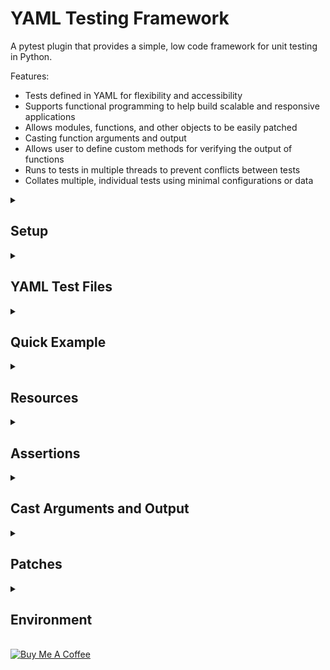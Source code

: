 <h1>YAML Testing Framework</h1>

A pytest plugin that provides a simple, low code framework for unit testing in Python.

Features:
- Tests defined in YAML for flexibility and accessibility
- Supports functional programming to help build scalable and responsive applications
- Allows modules, functions, and other objects to be easily patched
- Casting function arguments and output
- Allows user to define custom methods for verifying the output of functions
- Runs to tests in multiple threads to prevent conflicts between tests
- Collates multiple, individual tests using minimal configurations or data


<details>
<summary><h2>Setup</h2></summary><br>

<h3>Install</h3>

<h4>From GitHub using</h4>

<h5>pipenv</h5>

```console
pipenv install git+https://github.com/fjemi/pytest-yaml#egg=pytest-yaml
```
<h5>pip</h5>

```console
pip install git+https://github.com/fjemi/pytest-yaml
```

<!-- #### From PyPi
```bash
pip install pytest-yaml
``` -->

<h3>Add Entrypoint for Tests</h3>

Create the file `/examples/test_entrypoint.py`, which is used to:
- invoke pytest
- allow the plugin to collect and execute tests defined in YAML files
- pass collected tests as arguments to a parameterized test function within test_entrypoint.py.


```python
# /examples/test_entrypoint.py


import dataclasses as dc

import pytest
import yaml


MODULE = __file__

LOCALS = locals()
UNNAMED_TEST_COUNT = 0


@dc.dataclass
class Data_Class:
  pass


def get_ids(test: Data_Class) -> str:
  id_ = getattr(test, 'id_short', None)
  if not id_:
    global UNNAMED_TEST_COUNT
    UNNAMED_TEST_COUNT += 1
    id_ = f'test_{UNNAMED_TEST_COUNT}'
  return id_


def verify_assertions(assertions: list | None = None) -> int | None:
  assertions = assertions or []

  for assertion in assertions:
    output = assertion.output
    expected = assertion.expected

    try:
      output = yaml.dump(output)
      expected = yaml.dump(expected)
    finally:
      assert expected == output

  return 1


@pytest.mark.parametrize(
  argnames='test',
  ids=lambda test: get_ids(test=test),
  argvalues=pytest.yaml_tests, )
def test_(test: Data_Class) -> None:
  assertions = getattr(test, 'assertions', [])
  verify_assertions(assertions=assertions)
```

<h3>Configure Plugin</h3>

The plugin can be configured within the pytest settings of a configuration file, such as a `pytest.ini`, or in the console when invoking pytest. The configurations are

- `project-directory` - Location of the a module, YAML file, or directory of modules. Absolute path of a module or directory containing modules to tests. Use `.` to reference the root directory or `.location` to reference a `location` in relation to the root directory.
- `exclude-files` - A list of patterns. Modules that have loations that match one of the patterns are excluded from testsing.
- `resources` - A list containing the locations of globals resource modules to use during tests.
- `resources_folder_name` - Name of folders in the same directory as the module to test.
  - These folders contain modules and other files to use during the tests.
  - Modules in folders are automatically picked up by the app and functions and variables defined in the modules are accessible in the YAML files using the dot-delimited route to the function/variable.
- `yaml_suffix` - Suffix of YAML files containing tests. For example, the test file for the module `app.py` would be `app_test.yml` or `app_test.yaml` when the `yaml_suffix` is set to `_test`

<h4>Configure in pytest.ini</h4>

```ini
; pytest.ini

[pytest]
project-directory = .  #  `.` is default
exclude_files =  # empty list is default
  matching
  patterns
  to
  exclude
resources =  # empty list is default
  resource_location_a
  resource_location_b
resources_folder_name = test_resources  # `test_resources` is default
yaml_suffix = _test  # `_test` is default
```

<h4>Configure console command</h4>

```console
pytest \
--project-directory=.app.py \
--exclude_files matching patterns to exclude \
--resources resource_location_a resource_location_b \
--resource-folder-name test_resources \
--yaml-suffix _test
```
</details>


<details>
<summary><h2>YAML Test Files</h2></summary><br>

Tests are defined in YAML files with the top level keys picked up by the plugin being:
- `globals` - Configurations to be used locally for each test in the YAML files
- `tests` - Configurations used for multiple of individual tests.

```yaml
globals: {}  # Default is null or empty dict


tests: []  # Default is null or empty list
```

<h3>Expanding and Collating Tests</h3>

Using the plugin we can define configurations for tests at various levels (globals, tests, nested tests), expand those configurations to lower configurations, and collate individual tests. This allows us to resuse configurations and reduce the duplication of content across a YAML file. This is similar to [anchors](https://yaml.org/spec/1.2.2/#anchors-and-aliases) in YAML, which we can take advantage, along with the other features availabe in YAML.

<h4>Example</h4>

This is an abstract example of the expanding/collating configurations done by the plugin, where the configurations for tests are comprised of:
- `config_a` - a list
- `config_b` - an object
- `config_c` - a string
- `config_d` - null

In this example, we set these configurations at various levels, globally, tests, and nested tests; and the expanded/collated results are three individual tests containing various values for each configuration.

```yaml
# Defined/Condensed

globals:
  # Append items to list
  config_a:
  - A
  # Update or add dictionary key/value pairs
  config_b:
    b: B
  # Replace string
  config_c: C


tests:
- config_a:
  - B
- config_b:
    c: C
  tests:
  - config_a:
    - C
    config_c: C0
  - config_d: D
    tests:
    - config_a:
      - B
      config_b:
        b: B0
```

```yaml
# Expanded/Collated

tests:
# Test 1
- config_a:
  - A
  - B  # Appended item
  config_b:
    b: B
  config_c: C
  config_d: null  # Standard test config not defined
# Test 2
- config_a:
  - A
  - C  # Appended item
  config_b:
    b: B
    c: C  # Added key/value
  config_c: C0  # Replace string
  config_d: null
# Test 3
- config_a:
  - A
  config_b:
    b: B0  # Updated key/value pair
    c: C
  config_c: C
  config_d: D  # Standard test config defined
```


<h3>Schema</h3>

Details for configurations or fields of an actual test are defined below. These fields can be defined globally or at different test levels.

```yaml
# Test configurations

fields:
- function:
    description: The name of the function test
    type: string
    action: replace
- environment:
    description: Environment variables used by functions in a module
    type: object
    action: Update key/value pairs
- description:
    description: Describes the module, function, tests, etc ...
    type: string | array[string]
    action: Append items to list
- resources:
    description: Other modules to use during tests
    type: string | array[string]
    action: Append items to list
- patches:
    description: Objects in a module to patch for tests
    type: object | array[object]
    action: Append items to list
- cast_arguments:
    description: Convert function arguments to other data types
    type: object | array[object]
    action: Append items to list
- cast_output:
    description: Converts the output of functions to other data types
    type: object | array[object]
    action: Append items to list
- assertions:
    description: Verifies the output of functions
    type: object | array[object]
    action: Append items to list
- tests:
    description: Nested configurations that get collated into individual tests
    types: object | array[object]
    action: Append items to list
```

</details>


<details>
<summary><h2>Quick Example</h2></summary><br>

In this example we create the following files:
- `/examples/quick_example/add.py` - Contains the function `add`, wich returns the result from adding two numbers `a` and `b`. This is the function we will test.
- `/examples/quick_example/add_test.yml` - YAML file where two test, **Add two integers** and **Add two floats**, are defined.
- `/examples/quick_example/test_resources/assertions.py` - Contains the method `equals` that will be used to verify the output of the `add` function.
- `/examples/test_entrypoint.py` - The file that acts as an entrypoint for discovering and running tests

```python
# /examples/quick_example/add.py

def add(
  a: int | float,
  b: int | float,
) -> int | float:
  return a + b

```

```python
# /examples/quick_example/test_resources/assertions.py

def equals(output, expected) -> dict:
  '''Use `test_resources.assertions.equals` in YAML file to access method'''
  passed = expected == output
  return {
    'passed': passed,
    'output': output,
    'expected': expected,
  }

```

```yaml
# /examples/quick_example/add_test.yml

tests:
- function: add
  description: Returns the result of adding two numbers
  tests:
  - description: Add two integers
    arguments:
      a: 1
      b: 2
    assertions:
    - method: test_resources.assertions.equals
      expected: 3
  - description: Add two floats
    arguments:
      a: 1.5
      b: 2.5
    assertions:
    # This test will fail as the result is 4, not 5.
    - method: test_resources.assertions.equals
      expected: 5
```

Execute the command below to call the plugin.

```console
pytest --project-directory=/examples/quick_example --resources-folder-name=test_resources  -s -vvv
```

Here we see the results from calling the plugin. Two tests were collected with one passing and the other failing.

![Alt text](./examples/quick_example/static/quick_example_results.png?raw=true "Quick Example Results")

</details>


<details>
<summary><h2>Resources</h2></summary><br>

Resources are modules and other files that are used during tests. Resources can be defined when configuring the plugin (see above) or globally within in a YAML test file (global but local to the YAML file) as such:

```yaml
globals:
  resources:
  - /resource_location/module_a.py
  - /resource_location/module_b.py
```

<h4>Configuration Fields</h4>

- `resources_folder_name` - The name of folders containing resources to use during tests. Folders placed in the same directory as the module being tested are picked up automatically by the plugin. The modules in theses folders are imported into the module to test, and the objects with resource modules can be accessed in the YAML test file through the dot delimited  route to the object: `[resources_folder_name].[module_name].[object_name]`.
- `resources` - The location of a module or a list of module locations to use as resources. These resources are defined globally and can be used within any YAML test file.

**Note**: Since resource modules are imported into the module to test, there is a risk that attributes of the modules to test can be overwritten. To avoid this it is important to pick unique names for resource folders or structure your project in a way to avoid naming conflicts.

<h3>Example</h3>

For this example we create the following files:
- `/examples/resources_example/app.py` - The module to test
- `/examples/resources_example/test_resources/app.py` - A source module in the resource folder associated with the module to test
- `/examples/resources_example/app_test.yml` - The YAML test file associated with the module to test
- `/examples/test_entrypoint.py`


```python
# /examples/resources_example/test_resources/app.py

import dataclasses as dc
from typing import Any


@dc.dataclass
class Data:
  a: int | float
  b: int | float
  result: int | float | None = None


def assert_type(
  output: Any | None = None,
  expected: Any | None = None,
) -> dict:
  output = type(output).__name__
  passed = output == expected
  return {
    'output': output,
    'expected': expected,
    'passed': passed, }
```

```python
# /examples/resources_example/app.py

import dataclasses as dc


@dc.dataclass
class Data_Class:
  pass


def add(data: Data_Class) -> Data_Class:
  data.result = data.a + data.b
  return data

```

```python
# /examples/resources_example/resource.py

import dataclasses as dc
from typing import Any


@dc.dataclass
class Data:
  a: int | float
  b: int | float
  result: int | float | None = None


def assert_equals(
  output: Any | None = None,
  expected: Any | None = None,
) -> dict:
  passed = output == expected
  return {
    'output': output,
    'expected': expected,
    'passed': passed, }

```

```yaml
# /examples/resources_example/app_test.yml

globals:
  # Define global resources for use throughout
  # the YAML file
  resources:
  - /examples/resource_example/resource.py


tests:
- function: add
  description: Return the result of adding two numbers from a dataclass
  tests:
  - cast_arguments:
    # Dot-delimited route to object from the resource folder
    - caster: test_resources.app.Data
      field: data
    arguments:
      data:
        a: 0
        b: 0
    assertions:
    # Dot-delimited route to object from the resource folder
    - method: test_resources.app.assert_type
      expected: Data
    # Dot-delimited route to object in relation to the location of app to test
    # /examples/resource_example/resource.py
    # /examples/resource_example/app.py
    # We can access objects from this module by resource.[object_name]
    - method: resource.assert_equals
      field: result
      expected: 0
  - cast_arguments:
    - caster: resource.Data
      field: data
    arguments:
      data:
        a: 1
        b: 1
    assertions:
    # Dot-delimited route to object from the resource folder
    - method: test_resources.app.assert_type
      expected: Data
    # Dot-delimited route to object in relation to the location of app to test
    - method: resource.assert_equals
      field: result
      expected: 2

```

Execute the command below to call the plugin.

```console
pytest --project-directory=/examples/resource_example --resources-folder-name=test_resources -s -vvv
```

Here we see the results; two tests collected and both pass as expected.

![Alt text](./examples/resource_example/static/resource_example_results.png?raw=true "Resource Example Results")

</details>


<details>
<summary><h2>Assertions</h2></summary><br>

<h3>Methods</h3>

Assertions are defined by the user as functions or methods that can be reused between tests.

The parameters for the methods can be any combination of:
- `expected`: The expected output of a function
- `output`: The output of a function
- `exception`: Any exception that occurs when calling a function. The exception is formatted as a dictionary with `name` and `description` as keys. If an exception is raised the output is usually null.

The the method must return a dictionary containing any combination of:
- `passed`: A boolean indicating whether or not the test passed or failed
- `output`: The formatted or unformatted output from the tested function
- `expected`: The formatted or unformatted expected output from the tested function

The returned dictionary is processed within the entrypoint file when running tests. in the file we assert that the values of the `output` and `expected` are equal. If so, the test passes, otherwise it fails.

<h3>Schema</h3>

Asssertions are defined in YAML test files under the key `assertions`, and a single assertion has the following fields:

- `method` - Dot-delimited route to the function or method used to verify the output of a function. If the method cannot be found the assertion will fail. Default is `null`.
- `expected` - The expected output of the function. Default is `null`.
- `field` - Sets the output to a dot-delimited route to an atrribute or key within the output. Default is `null`.
- `cast_output` - Casts the output or field within the output. Default is an empty list.

And single test can have multiple assertions

```yaml
tests:
  ...
  assertions:
  - method: null
    expected: null
    field: null
    cast_output: []
```

<h3>Example</h3>

For this example we create the following files:
- `/examples/assertion_example/app.py` - The module containing the functions to test
- `/examples/assertion_example/assertions.py` - Contains assertion methods to use for tests
- `/examples/assertion_example/app_test.yml` - YAML file where tests are defined
- `/examples/test_entrypoint.py`

```python
# .examples/assertions_example/assertions.py

from typing import Any


def assert_equals(
  output: Any | None = None,
  expected: Any | None = None,
) -> dict:
  passed = output == expected
  return {
    'passed': passed,
    'output': output,
    'expected': expected, }


def assert_exception(
  exception: dict | None = None,
  expected: str | None = None,
  # output: Any | None = None,
) -> dict:
  output = exception
  passed = expected == output
  return {
    'passed': passed,
    'output': output,
    'expected': expected, }
```

```python
# .examples/assertions_example/app.py

def subtract(
  a: int | float,
  b: int | float,
) -> int | float:
  return a - b


def add(
  a: int | float,
  b: int | float,
) -> dict:
  result = a + b
  return {'result': result}
```

```yaml
# .examples/assertions_example/app_test.yml

globals:
  resources:
  # Use absolute path for resources
  - /examples/assertion_example/assertions.py


tests:
- function: subtract
  description: Returns the result from subtracting two numbers
  tests:
  - description: Subtract two numbers
    arguments:
      a: 0
      b: 0
    assertions:
    # Method accessible in relation to absolute
    # path of the module to test
    - method: assertions.assert_equals
      expected: 0
  - description: Substract a number and a string
    arguments:
      a: '0'
      b: 0
    assertions:
    - method: assertions.assert_exception
      expected: TypeError
    # Output is always null if an error occurs
    - method: assertions.assert_equals
      expected: null
  - description: Assertion method doesn't exist
    arguments:
      a: 1
      b: 1
    assertions:
    # Fails since method does not exist
    - method: assertions.method_does_no_exist
      expected: null
- function: add
  description: Returns a dictionary containing the result of adding two numbers
  tests:
  - arguments:
      a: 0
      b: 0
    assertions:
    - method: assertions.assert_equals
      expected:
        result: 0
    - method: assertions.assert_equals
      # Setting the `field` key allows us verify specific
      # attributes/keys of the output
      field: result
      # Casting the output to a string
      cast_output:
      - caster: __builtins__.str
      expected: '0'
```

Execute the command below to call the plugin.

```console
pytest --project-directory=/examples/assertion_example --resources-folder-name=test_resources -s -vvv
```

Here we see the results. Three tests were collected with two passing and one failing.

![Alt text](./examples/assertion_example/static/assertion_example_results.png?raw=true "Assertion Example Results")

</details>


<details>
<summary><h2>Cast Arguments and Output</h2></summary><br>

Arguments can be converted to other data type before passing the arguments to the function we wish to test. Similarly, the output from functions can be converted prior to processing assertions. Also, we can perform any number of conversions on the arguments or output.

<h3>Schema</h3>

Casts are defined in YAML files as a list of objects under the keys `cast_arguments` and `cast_output`, or at the assertion level under the `cast_output` key. The following fields make up a cast object:
- `caster`: A function or object to cast the value (arguments/output) to.
- `field`: Dot-delimited route to a field, attribute, or key of the value. When set the sepecified field of the object is cast.
- `unpack`: A boolean indicating whether to unpack a dictionary, list, or tuple into the `caster`.

At the test level we can perform multiple casts of arguments or output, and we can perform multiple casts of the output at the assertion level.

```yaml
tests:  # Test level
  cast_arguments:
  - caster: null
    field: null
    unpack: null
  cast_output:
  - caster: null
    field: null
    unpack: null
  ...
  assertions:  # Assertion level
  - cast_output:
    - caster: null
      field: null
      unpack: null
    ...
```

<h3>Example</h3>

For this example we create the following files:
- `/examples/casts_example/app.py` - The module containing the functions to test`
- `/examples/casts_example/test_resources/app.py` - The module containing resources to use during the test
- `/examples/casts_example/assertions.py` - Contains assertion methods to use for tests
- `/examples/casts_example/app_test.yml` - YAML file where tests are defined
- `/examples/test_entrypoint.py`

```python
# /examples/casts_example/app.py

import dataclasses as dc


@dc.dataclass
class Data:
  a: int | float
  b: int | float
  result: int | float | None = None


def add(data: Data) -> Data:
  print(data)
  data.result = data.a + data.b
  return data

```

```python
# /examples/casts_example/test_resources/app.py

import dataclasses as dc


@dc.dataclass
class Test_Data:
  a: int | float = 0
  b: int | float = 0
  result: int | float = 0
```

```python
# /examples/casts_example/assertions.py

from typing import Any


def assert_equals(
  output: Any | None = None,
  expected: Any | None = None,
) -> dict:
  passed = output == expected
  return {
    'passed': passed,
    'output': output,
    'expected': expected, }


def assert_type(
  output: Any | None = None,
  expected: str | None = None,
) -> dict:
  output = type(output).__name__
  passed = expected == output
  return {
    'passed': passed,
    'output': output,
    'expected': expected, }
```

```yaml
# /examples/casts_example/app_test.yml

globals:
  resources:
  - /examples/casts_example/assertions.py


tests:
- function: add
  description: Returns the result of adding two numbers
  tests:
  - description: Cast argument as a dataclass defined in module
    cast_arguments:
    - caster: Data
      field: data
    arguments:
      data:
        a: 1
        b: 1
    assertions:
    - method: assertions.assert_type
      expected: Data
    - method: assertions.assert_equals
      # Get the value of a field within the output
      field: result
      expected: 2
  - description: Cast argument as a dataclass defined in resource module
    cast_arguments:
    - caster: test_resources.app.Test_Data
      field: data
    arguments:
      data:
        a: 2
        b: 2
    assertions:
    - method: assertions.assert_type
      expected: Test_Data
    - method: assertions.assert_equals
      field: result
      expected: 4
    - method: assertions.assert_equals
      # Cast preformed at the assertion level
      cast_output:
      - caster: __builtins__.str
      expected: Test_Data(a=2, b=2, result=4)
  - description: Cast arguments as a dataclass and cast output to a dictionary
    cast_arguments:
    - caster: Data
      field: data
      unpack: true
    arguments:
      data:
        a: 3
        b: 3
    # Cast output at the test level
    cast_output:
    - caster: dc.asdict
    assertions:
    - method: assertions.assert_type
      expected: dict
    - method: assertions.assert_equals
      expected:
        a: 3
        b: 3
        result: 6
```

![Alt text](./examples/casts_example/static/casts_example_results.png?raw=true "Casts Example Results")

</details>


<details>
<summary><h2>Patches</h2></summary><br>

We can patch objects in the module to test before running tests, and since tests are run in individual threads we can different patches for the same object without interference between tests.

<h3>Methods</h3>

There are four patch methods:

- **value** - A value to return when the patched object is used.
- **return_value** - A value to return when the patched object is called as function.
- **side_effect_list** - A list of values to call based off of the number of times the object is called. Returns the item at index `n - 1` of the list for the `nth` call of the object. Reverts to index 0 when number of calls exceeds the length of the list.
- **side_effect_dict** - A dictionary of key, values for to patch an object with. When the patched object is called with a key, the key's associated value is returned

<h3>Schema</h3>

Patches are defined at a list of objects in YAML test files under the key `patches`, and a single patch object has the following fields:

- `method` - One of the four patch methods defined above.
- `value` - The value the patched object should return when called or used.
- `name` - The dot-delimited route to the object we wish to patch, in the module to test.


```yaml
tests:
  - patches: null  # null is default
    ...
  - patches:
    - method: null  # null is default
      value: null  # null is default
      name: null  # null is default
    ...
```

<h3>Example</h3>

For this example we create the following files:
- `/examples/patch_example/app.py` - The modules to test that contains objects we will patch.
- `/examples/patch_example/app_test.yml` - The YAML test file associated with the module to test.
- `/examples/patch_example/assertions.py` - Resource module containing assertions we will use to verify the results of the patches.


```python
# /examples/patch_example/app.py

import dataclasses as dc
import sys
from types import ModuleType
from typing import Any

MODULE = __name__
LOCALS = locals()


@dc.dataclass
class Data:
  field: Any | None = None


STRING = 'string'
NUMBER = 1
DICTIONARY = {'key': 'value'}
LIST = [0, 1, 2, 3]
DATA = Data()
TEMP = None


def function_() -> str:
  return 'FUNCTION'


def get_object(name: str | None) -> Any:
  name = str(name)
  return LOCALS.get(name, None)


def get_this_module() -> ModuleType:
  return sys.modules[MODULE]
```

```yaml
# /examples/patch_example/app_test.yml

globals:
  resources:
  - /examples/patch_example/assertions.py


tests:
- function: get_object
  description: Returns an object within the function's parent module
  tests:
  - description: Return original objects
    tests:
    - arguments:
        name: STRING
      assertions:
      - method: assertions.equals
        expected: string
    - arguments:
        name: NUMBER
      assertions:
      - method: assertions.equals
        expected: 1
    - arguments:
        name: DICTIONARY
      assertions:
      - method: assertions.equals
        expected:
          key: value
    - arguments:
        name: function_
      assertions:
      - method: assertions.equals
        field: __name__
        expected: function_
      - method: assertions.function_calls
        expected:
          n: 1
          results:
          - FUNCTION
  - description: Return patched objects
    tests:
    - description: Patch string with another string
      patches:
      - method: value
        value: patched_string
        name: STRING
      arguments:
        name: STRING
      assertions:
      - method: assertions.equals
        expected: patched_string
    - description: Patch number with another number
      patches:
      - method: value
        value: 2
        name: NUMBER
      arguments:
        name: NUMBER
      assertions:
      - method: assertions.equals
        expected: 2
    - description: Patch an existing dictionary key
      patches:
      - method: value
        value: patched_value
        name: DICTIONARY.key
      arguments:
        name: DICTIONARY
      assertions:
      - method: assertions.equals
        expected:
          key: patched_value
    - description: Patch a non-existing dictionary key
      patches:
      - method: value
        value: patched_value
        name: DICTIONARY.patched_key
      arguments:
        name: DICTIONARY
      assertions:
      - method: assertions.equals
        expected:
          key: value
          patched_key: patched_value
    - description: Patch a field in a dataclass as a callable
      patches:
      - method: callable
        value: patched_value
        name: DATA.field
      arguments:
        name: DATA
      assertions:
      - method: assertions.equals
        field: field.__name__
        expected: callable_patch
      - method: assertions.equals
        field: field.__class__.__name__
        expected: function
    - description: Patch a function as a side effect list
      patches:
      - method: side_effect_list
        value:
        - uno
        - dos
        - tres
        name: function_
      arguments:
        name: function_
      assertions:
      - method: assertions.function_calls
        expected:
          n: 4
          results:
          - uno
          - dos
          - tres
          - uno
    - description: Patch a function as a side effect dict
      patches:
      - value:
          a: A
          b: B
        method: side_effect_dict
        # name: function_
        name: TEMP
      arguments:
        # name: function_
        name: TEMP
      assertions:
      - method: assertions.function_calls
        expected:
          keys:
          - a
          - b
          results:
          - A
          - B
```

```python
# /examples/patch_example/assertions.py

from typing import Any, Callable


def equals(
  output: Any | None = None,
  expected: Any | None = None,
) -> dict:
  passed = output == expected
  return {
    'output': output,
    'expected': expected,
    'passed': passed, }


def function_calls(
  output: Callable | None = None,
  expected: Any | None = None,
) -> dict:
  store = []
  n = expected.get('n')
  keys = expected.get('keys')

  if n:
    n = range(n)
    for i in n:
      store.append(output())
  elif keys:
    for key in keys:
      store.append(output(key))

  output = store
  expected = expected.get('results', [])
  passed = output == expected

  return {
    'output': output,
    'expected': expected,
    'passed': passed, }
```

Execute the command below to call the plugin.

```console
pytest --project-directory=/examples/assertion_example -s -vvv
```

Here we see the results. The tests returning the original and patched objects all as expected.

![Alt text](./examples/patch_example/static/patch_example_results.png?raw=true "Patch Example Results")

</details>


<details>
<summary><h2>Environment</h2></summary><br>

</details>

<br>
<a
  href="https://www.buymeacoffee.com/olufemijemo"
  target="_blank"
>
  <img
    src="https://cdn.buymeacoffee.com/buttons/default-orange.png"
    alt="Buy Me A Coffee"
    height="41"
    width="174"
  >
</a>
